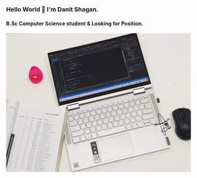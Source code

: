 ### Hello World 👋 I'm Danit Shagan.
#### B.Sc Computer Science student & Looking for Position.
<div align="center"> <img src="Danit.jpg"></div>
